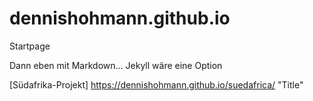 # dennishohmann.github.io
Startpage

Dann eben mit Markdown... Jekyll wäre eine Option

[Südafrika-Projekt] https://dennishohmann.github.io/suedafrica/ "Title"
